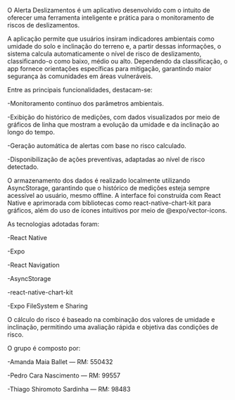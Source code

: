 O Alerta Deslizamentos é um aplicativo desenvolvido com o intuito de oferecer uma ferramenta inteligente e prática para o monitoramento de riscos de deslizamentos.

A aplicação permite que usuários insiram indicadores ambientais como umidade do solo e inclinação do terreno e, a partir dessas informações, o sistema calcula automaticamente o nível de risco de deslizamento, classificando-o como baixo, médio ou alto. Dependendo da classificação, o app fornece orientações específicas para mitigação, garantindo maior segurança às comunidades em áreas vulneráveis.

Entre as principais funcionalidades, destacam-se:

-Monitoramento contínuo dos parâmetros ambientais.

-Exibição do histórico de medições, com dados visualizados por meio de gráficos de linha que mostram a evolução da umidade e da inclinação ao longo do tempo.

-Geração automática de alertas com base no risco calculado.

-Disponibilização de ações preventivas, adaptadas ao nível de risco detectado.

O armazenamento dos dados é realizado localmente utilizando AsyncStorage, garantindo que o histórico de medições esteja sempre acessível ao usuário, mesmo offline. A interface foi construída com React Native e aprimorada com bibliotecas como react-native-chart-kit para gráficos, além do uso de ícones intuitivos por meio de @expo/vector-icons.

As tecnologias adotadas foram:

-React Native

-Expo

-React Navigation

-AsyncStorage

-react-native-chart-kit

-Expo FileSystem e Sharing

O cálculo do risco é baseado na combinação dos valores de umidade e inclinação, permitindo uma avaliação rápida e objetiva das condições de risco.

O grupo é composto por:

-Amanda Maia Ballet — RM: 550432

-Pedro Cara Nascimento — RM: 99557

-Thiago Shiromoto Sardinha — RM: 98483
